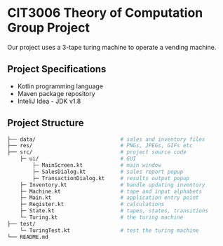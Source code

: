 # CIT3006 Theory of Computation Group Project

Our project uses a 3-tape turing machine to operate a vending machine.

## Project Specifications
- Kotlin programming language
- Maven package repository
- InteliJ Idea -  JDK v1.8

## Project Structure

```bash
├── data/                           # sales and inventory files
├── res/                            # PNGs, JPEGs, GIFs etc
├── src/                            # project source code
    ├─ ui/                          # GUI
        ├─ MainScreen.kt            # main window
        ├─ SalesDialog.kt           # sales report popup
        ├─ TransactionDialog.kt     # results output popup
    ├─ Inventory.kt                 # handle updating inventory
    ├─ Machine.kt                   # tape and input alphabets
    ├─ Main.kt                      # application entry point
    ├─ Register.kt                  # calculations
    ├─ State.kt                     # tapes, states, transitions
    └─ Turing.kt                    # the turing machine
├── test/
    └─ TuringTest.kt                # test the turing machine
└── README.md
```
